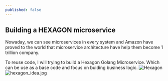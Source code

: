 ```yaml
---
published: false
---
```

## Building a HEXAGON microservice

Nowaday, we can see microservices in every system and Amazon have proved to the world that microservice architecture have help them become 1 trillion company. 

To reuse code, I will trying to build a Hexagon Golang Microservice. Which can be use as a base code and focus on buiding business logic. 
![Hexagon]({{site.baseurl}}/images/hexagon_idea.jpg)![hexagon_idea.jpg]({{site.baseurl}}/images/hexagon_idea.jpg)

